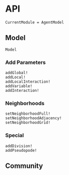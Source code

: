# API

```@meta
CurrentModule = AgentModel
```

## Model

```@docs
Model
```

### Add Parameters
```@docs
addGlobal!
addLocal!
addLocalInteraction!
addVariable!
addInteraction!
```

### Neighborhoods
```@docs
setNeighborhoodFull!
setNeighborhoodAdjacency!
setNeighborhoodGrid!
```

### Special
```@docs
addDivision!
addPseudopode!
```

## Community

```@docs
```
